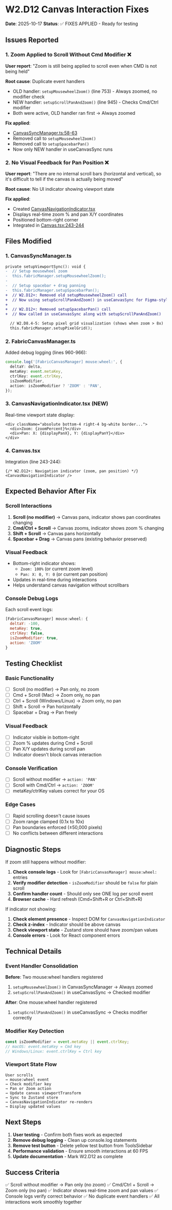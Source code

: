 # W2.D12 Canvas Interaction Fixes

**Date**: 2025-10-17
**Status**: ✅ FIXES APPLIED - Ready for testing

## Issues Reported

### 1. Zoom Applied to Scroll Without Cmd Modifier ❌
**User report**: "Zoom is still being applied to scroll even when CMD is not being held"

**Root cause**: Duplicate event handlers
- OLD handler: `setupMousewheelZoom()` (line 753) - Always zoomed, no modifier check
- NEW handler: `setupScrollPanAndZoom()` (line 945) - Checks Cmd/Ctrl modifier
- Both were active, OLD handler ran first → Always zoomed

**Fix applied**:
- [CanvasSyncManager.ts:58-63](../src/lib/sync/CanvasSyncManager.ts#L58-L63)
- Removed call to `setupMousewheelZoom()`
- Removed call to `setupSpacebarPan()`
- Now only NEW handler in useCanvasSync runs

### 2. No Visual Feedback for Pan Position ❌
**User report**: "There are no internal scroll bars (horizontal and vertical), so it's difficult to tell if the canvas is actually being moved"

**Root cause**: No UI indicator showing viewport state

**Fix applied**:
- Created [CanvasNavigationIndicator.tsx](../src/components/canvas/CanvasNavigationIndicator.tsx)
- Displays real-time zoom % and pan X/Y coordinates
- Positioned bottom-right corner
- Integrated in [Canvas.tsx:243-244](../src/components/canvas/Canvas.tsx#L243-L244)

## Files Modified

### 1. CanvasSyncManager.ts
```diff
private setupViewportSync(): void {
-  // Setup mousewheel zoom
-  this.fabricManager.setupMousewheelZoom();
-
-  // Setup spacebar + drag panning
-  this.fabricManager.setupSpacebarPan();
+  // W2.D12+: Removed old setupMousewheelZoom() call
+  // Now using setupScrollPanAndZoom() in useCanvasSync for Figma-style interactions
+
+  // W2.D12+: Removed setupSpacebarPan() call
+  // Now called in useCanvasSync along with setupScrollPanAndZoom()

  // W2.D8.4-5: Setup pixel grid visualization (shows when zoom > 8x)
  this.fabricManager.setupPixelGrid();
```

### 2. FabricCanvasManager.ts
Added debug logging (lines 960-966):
```typescript
console.log('[FabricCanvasManager] mouse:wheel:', {
  deltaY: delta,
  metaKey: event.metaKey,
  ctrlKey: event.ctrlKey,
  isZoomModifier,
  action: isZoomModifier ? 'ZOOM' : 'PAN',
});
```

### 3. CanvasNavigationIndicator.tsx (NEW)
Real-time viewport state display:
```tsx
<div className="absolute bottom-4 right-4 bg-white border...">
  <div>Zoom: {zoomPercent}%</div>
  <div>Pan: X: {displayPanX}, Y: {displayPanY}</div>
</div>
```

### 4. Canvas.tsx
Integration (line 243-244):
```tsx
{/* W2.D12+: Navigation indicator (zoom, pan position) */}
<CanvasNavigationIndicator />
```

## Expected Behavior After Fix

### Scroll Interactions
1. **Scroll (no modifier)** → Canvas pans, indicator shows pan coordinates changing
2. **Cmd/Ctrl + Scroll** → Canvas zooms, indicator shows zoom % changing
3. **Shift + Scroll** → Canvas pans horizontally
4. **Spacebar + Drag** → Canvas pans (existing behavior preserved)

### Visual Feedback
- Bottom-right indicator shows:
  - `Zoom: 100%` (or current zoom level)
  - `Pan: X: 0, Y: 0` (or current pan position)
- Updates in real-time during interactions
- Helps understand canvas navigation without scrollbars

### Console Debug Logs
Each scroll event logs:
```javascript
[FabricCanvasManager] mouse:wheel: {
  deltaY: -100,
  metaKey: true,
  ctrlKey: false,
  isZoomModifier: true,
  action: 'ZOOM'
}
```

## Testing Checklist

### Basic Functionality
- [ ] Scroll (no modifier) → Pan only, no zoom
- [ ] Cmd + Scroll (Mac) → Zoom only, no pan
- [ ] Ctrl + Scroll (Windows/Linux) → Zoom only, no pan
- [ ] Shift + Scroll → Pan horizontally
- [ ] Spacebar + Drag → Pan freely

### Visual Feedback
- [ ] Indicator visible in bottom-right
- [ ] Zoom % updates during Cmd + Scroll
- [ ] Pan X/Y updates during scroll pan
- [ ] Indicator doesn't block canvas interaction

### Console Verification
- [ ] Scroll without modifier → `action: 'PAN'`
- [ ] Scroll with Cmd/Ctrl → `action: 'ZOOM'`
- [ ] metaKey/ctrlKey values correct for your OS

### Edge Cases
- [ ] Rapid scrolling doesn't cause issues
- [ ] Zoom range clamped (0.1x to 10x)
- [ ] Pan boundaries enforced (±50,000 pixels)
- [ ] No conflicts between different interactions

## Diagnostic Steps

If zoom still happens without modifier:

1. **Check console logs** - Look for `[FabricCanvasManager] mouse:wheel:` entries
2. **Verify modifier detection** - `isZoomModifier` should be `false` for plain scroll
3. **Confirm handler count** - Should only see ONE log per scroll event
4. **Browser cache** - Hard refresh (Cmd+Shift+R or Ctrl+Shift+R)

If indicator not showing:

1. **Check element presence** - Inspect DOM for `CanvasNavigationIndicator`
2. **Check z-index** - Indicator should be above canvas
3. **Check viewport state** - Zustand store should have zoom/pan values
4. **Console errors** - Look for React component errors

## Technical Details

### Event Handler Consolidation
**Before**: Two mouse:wheel handlers registered
1. `setupMousewheelZoom()` in CanvasSyncManager → Always zoomed
2. `setupScrollPanAndZoom()` in useCanvasSync → Checked modifier

**After**: One mouse:wheel handler registered
1. `setupScrollPanAndZoom()` in useCanvasSync → Checks modifier correctly

### Modifier Key Detection
```typescript
const isZoomModifier = event.metaKey || event.ctrlKey;
// macOS: event.metaKey = Cmd key
// Windows/Linux: event.ctrlKey = Ctrl key
```

### Viewport State Flow
```
User scrolls
→ mouse:wheel event
→ Check modifier key
→ Pan or Zoom action
→ Update canvas viewportTransform
→ Sync to Zustand store
→ CanvasNavigationIndicator re-renders
→ Display updated values
```

## Next Steps

1. **User testing** - Confirm both fixes work as expected
2. **Remove debug logging** - Clean up console.log statements
3. **Remove test button** - Delete yellow test button from ToolsSidebar
4. **Performance validation** - Ensure smooth interactions at 60 FPS
5. **Update documentation** - Mark W2.D12 as complete

## Success Criteria

✅ Scroll without modifier → Pan only (no zoom)
✅ Cmd/Ctrl + Scroll → Zoom only (no pan)
✅ Indicator shows real-time zoom and pan values
✅ Console logs verify correct behavior
✅ No duplicate event handlers
✅ All interactions work smoothly together
